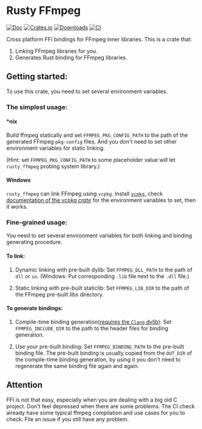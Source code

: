 # Rusty FFmpeg

[![Doc](https://docs.rs/rusty_ffmpeg/badge.svg?style=flat-square)](https://docs.rs/rusty_ffmpeg)
[![Crates.io](https://img.shields.io/crates/v/rusty_ffmpeg)](https://crates.io/crates/rusty_ffmpeg)
[![Downloads](https://img.shields.io/crates/d/rusty_ffmpeg)](https://lib.rs/crates/rusty_ffmpeg)
[![CI](https://github.com/CCExtractor/rusty_ffmpeg/workflows/CI/badge.svg?branch=master&style=flat-square)](https://github.com/CCExtractor/rusty_ffmpeg/actions)

Cross platform FFI bindings for FFmpeg inner libraries. This is a crate that:

1. Linking FFmpeg libraries for you.
2. Generates Rust binding for FFmpeg libraries.

## Getting started:

To use this crate, you need to set several environment variables.

### The simplest usage:

#### *nix

Build ffmpeg statically and set `FFMPEG_PKG_CONFIG_PATH` to the path of the generated FFmpeg `pkg-config` files. And you don't need to set other environment variables for static linking.

(Hint: set `FFMPEG_PKG_CONFIG_PATH` to some placeholder value will let `rusty_ffmpeg` probing system library.)

#### Windows

`rusty_ffmpeg` can link FFmpeg using `vcpkg`. Install [`vcpkg`](https://github.com/microsoft/vcpkg), check [documentation of the vcpkg *crate*](https://docs.rs/vcpkg) for the environment variables to set, then it works.

### Fine-grained usage:

You need to set several environment variables for both linking and binding generating procedure.

#### To link: 

1. Dynamic linking with pre-built dylib: Set `FFMPEG_DLL_PATH` to the path of `dll` or `so`. (Windows: Put corresponding `.lib` file next to the `.dll` file.)

2. Static linking with pre-built staticlib: Set `FFMPEG_LIB_DIR` to the path of the FFmpeg pre-built libs directory.

#### To generate bindings: 

1. Compile-time binding generation([requires the `Clang` dylib](https://github.com/KyleMayes/clang-sys/blob/c9ae24a7a218e73e1eccd320174349eef5a3bd1a/build.rs#L23)): Set `FFMPEG_INCLUDE_DIR` to the path to the header files for binding generation.

2. Use your pre-built binding: Set `FFMPEG_BINDING_PATH` to the pre-built binding file. The pre-built binding is usually copied from the `OUT_DIR` of the compile-time binding generation, by using it you don't need to regenerate the same binding file again and again.

## Attention

FFI is not that easy, especially when you are dealing with a big old C project. Don't feel depressed when there are some problems. The CI check already have some typical ffmpeg compilation and use cases for you to check. File an issue if you still have any problem.
